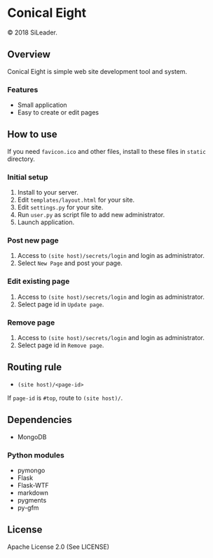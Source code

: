 Conical Eight
=======

&copy; 2018 SiLeader.

## Overview
Conical Eight is simple web site development tool and system.

### Features
+ Small application
+ Easy to create or edit pages

## How to use
If you need `favicon.ico` and other files, install to these files in `static` directory.
### Initial setup
1. Install to your server.
1. Edit `templates/layout.html` for your site.
1. Edit `settings.py` for your site.
1. Run `user.py` as script file to add new administrator.
1. Launch application.

### Post new page
1. Access to `(site host)/secrets/login` and login as administrator.
1. Select `New Page` and post your page.

### Edit existing page
1. Access to `(site host)/secrets/login` and login as administrator.
1. Select page id in `Update page`.

### Remove page
1. Access to `(site host)/secrets/login` and login as administrator.
1. Select page id in `Remove page`.

## Routing rule
+ `(site host)/<page-id>`

If `page-id` is `#top`, route to `(site host)/`.

## Dependencies
+ MongoDB

### Python modules
+ pymongo
+ Flask
+ Flask-WTF
+ markdown
+ pygments
+ py-gfm


## License
Apache License 2.0 (See LICENSE)
